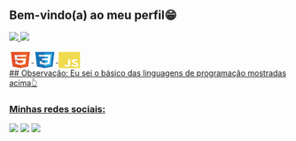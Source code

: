 ## Bem-vindo(a) ao meu perfil😁

 <div>
   <a href="https://github.com/KevyMiguel">
   <img height="180em" src="https://github-readme-stats.vercel.app/api?username=KevyMiguel&show_icons=true&theme=tokyonight&include_all_commits=true&count_private=true"/>
   <img height="180em" src="https://github-readme-stats.vercel.app/api/top-langs/?username=KevyMiguel&layout=compact&langs_count=6&theme=tokyonight"/>
</div>
    
<div style="display: inline_block">
<br>
 <img align="center" alt="HTML" height="30" width="40" src="https://raw.githubusercontent.com/devicons/devicon/master/icons/html5/html5-original.svg">
 <img align="center" alt="CSS" height="30" width="40" src="https://raw.githubusercontent.com/devicons/devicon/master/icons/css3/css3-original.svg">
 <img align="center" alt="Js" height="30" width="40" src="https://raw.githubusercontent.com/devicons/devicon/master/icons/javascript/javascript-plain.svg">
</div>
 ## Observação: Eu sei o básico das linguagens de programação mostradas acima👆
<br>
 
### Minhas redes sociais:
 
<div> 
  <a href="https://www.youtube.com/kevy0012" target="_blank"><img src="https://img.shields.io/badge/YouTube-FF0000?style=for-the-badge&logo=youtube&logoColor=white" target="_blank"></a>
  <a href="https://discord.gg/5DVhGKVf4h" target="_blank"><img src="https://img.shields.io/badge/Discord-7289DA?style=for-the-badge&logo=discord&logoColor=white" target="_blank"></a> 
  <a href = "mailto:..."><img src="https://img.shields.io/badge/-Gmail-%23333?style=for-the-badge&logo=gmail&logoColor=white" target="_blank"></a>
</div>
